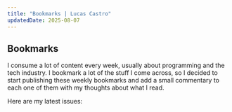```yaml
---
title: "Bookmarks | Lucas Castro"
updatedDate: 2025-08-07
---
```


## Bookmarks

I consume a lot of content every week, usually about programming and the tech industry. I bookmark a lot of the stuff I come across, so I decided to start publishing these weekly bookmarks and add a small commentary to each one of them with my thoughts about what I read.

Here are my latest issues:
